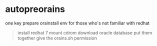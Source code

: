 # autopreorains
one key prepare orainstall env
for those who's not familiar with redhat

> install redhat 7
> mount cdrom
> download oracle database
> put them together
> give the orains.sh permission
